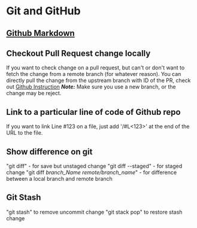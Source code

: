 # Git and GitHub 

## [Github Markdown](https://guides.github.com/features/mastering-markdown)

## Checkout Pull Request change locally
If you want to check change on a pull request, but can't or don't want to fetch the change from a remote branch (for whatever reason). You can directly pull the change from the upstream branch with ID of the PR, check out [Github Instruction](https://help.github.com/articles/checking-out-pull-requests-locally/)
_**Note:**_ Make sure you use a new branch, or the change may be reject.

## Link to a particular line of code of Github repo
If you want to link Line #123 on a file, just add '/#L<123>' at the end of the URL to the file.


## Show difference on git
"git diff" - for save but unstaged change
"git diff --staged" - for staged change
"git diff *branch_Name* *remote/branch_name*" - for difference between a local branch and remote branch


## Git Stash
"git stash" to remove uncommit change
"git stack pop" to restore stash change